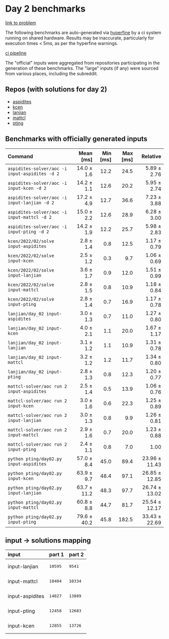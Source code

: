 # Day 2 benchmarks

[link to problem](http://adventofcode.com/2022/day/2)

The following benchmarks are auto-generated via [hyperfine](https://github.com/sharkdp/hyperfine) by a ci system running on shared hardware. Results may be inaccurate, particularly for execution times < 5ms, as per the hyperfine warnings.

[ci pipeline](http://ci.papercode.net:8080/teams/aoc2022/pipelines/aoc-compare-2022)

The "official" inputs were aggregated from repositories participating in the generation of these benchmarks. The "large" inputs (if any) were sourced from various places, including the subreddit.

## Repos (with solutions for day 2)


- [aspidites](https://github.com/aspidites/aoc2022)
- [kcen](https://github.com/kcen/AdventOfCode)
- [lanjian](https://github.com/LanJian/aoc-2022)
- [mattcl](https://github.com/mattcl/aoc2022)
- [pting](https://github.com/pting/aoc2022)

## Benchmarks with officially generated inputs
| Command | Mean [ms] | Min [ms] | Max [ms] | Relative |
|:---|---:|---:|---:|---:|
| `aspidites-solver/aoc -i input-aspidites -d 2` | 14.0 ± 1.6 | 12.2 | 24.5 | 5.89 ± 2.76 |
| `aspidites-solver/aoc -i input-kcen -d 2` | 14.2 ± 1.1 | 12.6 | 20.2 | 5.95 ± 2.74 |
| `aspidites-solver/aoc -i input-lanjian -d 2` | 17.2 ± 4.9 | 12.7 | 36.6 | 7.23 ± 3.88 |
| `aspidites-solver/aoc -i input-mattcl -d 2` | 15.0 ± 2.2 | 12.6 | 28.9 | 6.28 ± 3.00 |
| `aspidites-solver/aoc -i input-pting -d 2` | 14.2 ± 1.9 | 12.2 | 25.7 | 5.98 ± 2.83 |
| `kcen/2022/02/solve input-aspidites` | 2.8 ± 1.4 | 0.8 | 12.5 | 1.17 ± 0.79 |
| `kcen/2022/02/solve input-kcen` | 2.5 ± 1.2 | 0.3 | 9.7 | 1.06 ± 0.69 |
| `kcen/2022/02/solve input-lanjian` | 3.6 ± 1.7 | 0.9 | 12.0 | 1.51 ± 0.99 |
| `kcen/2022/02/solve input-mattcl` | 2.8 ± 1.5 | 0.8 | 10.9 | 1.18 ± 0.84 |
| `kcen/2022/02/solve input-pting` | 2.8 ± 1.4 | 0.7 | 16.9 | 1.17 ± 0.78 |
| `lanjian/day_02 input-aspidites` | 3.0 ± 1.3 | 0.7 | 11.0 | 1.27 ± 0.80 |
| `lanjian/day_02 input-kcen` | 4.0 ± 2.1 | 1.1 | 20.0 | 1.67 ± 1.17 |
| `lanjian/day_02 input-lanjian` | 3.1 ± 1.2 | 1.1 | 10.9 | 1.31 ± 0.78 |
| `lanjian/day_02 input-mattcl` | 3.2 ± 1.2 | 1.2 | 11.7 | 1.34 ± 0.80 |
| `lanjian/day_02 input-pting` | 2.8 ± 1.3 | 0.8 | 12.3 | 1.20 ± 0.77 |
| `mattcl-solver/aoc run 2 input-aspidites` | 2.5 ± 1.4 | 0.5 | 13.9 | 1.06 ± 0.76 |
| `mattcl-solver/aoc run 2 input-kcen` | 3.0 ± 1.6 | 0.6 | 22.3 | 1.25 ± 0.89 |
| `mattcl-solver/aoc run 2 input-lanjian` | 3.0 ± 1.3 | 0.8 | 9.9 | 1.26 ± 0.81 |
| `mattcl-solver/aoc run 2 input-mattcl` | 2.9 ± 1.6 | 0.7 | 20.0 | 1.23 ± 0.88 |
| `mattcl-solver/aoc run 2 input-pting` | 2.4 ± 1.1 | 0.8 | 7.0 | 1.00 |
| `python pting/day02.py input-aspidites` | 57.0 ± 8.4 | 45.0 | 89.4 | 23.96 ± 11.43 |
| `python pting/day02.py input-kcen` | 63.9 ± 9.7 | 48.4 | 97.1 | 26.85 ± 12.85 |
| `python pting/day02.py input-lanjian` | 63.7 ± 11.2 | 48.3 | 97.7 | 26.74 ± 13.02 |
| `python pting/day02.py input-mattcl` | 60.8 ± 8.8 | 44.7 | 81.7 | 25.54 ± 12.17 |
| `python pting/day02.py input-pting` | 79.6 ± 40.2 | 45.8 | 182.5 | 33.43 ± 22.69 |

## input -> solutions mapping
|input|part 1|part 2|
|:---|:---|:---|
|input-lanjian|<pre>10595</pre>|<pre>9541</pre>|
|input-mattcl|<pre>10404</pre>|<pre>10334</pre>|
|input-aspidites|<pre>14827</pre>|<pre>13889</pre>|
|input-pting|<pre>12458</pre>|<pre>12683</pre>|
|input-kcen|<pre>12855</pre>|<pre>13726</pre>|
